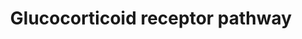 ---
annotations:
- id: PW:0000003
  parent: signaling pathway
  type: Pathway Ontology
  value: signaling pathway
- id: PW:0000782
  parent: signaling pathway
  type: Pathway Ontology
  value: glucocorticoid signaling pathway
authors:
- Riannefijten
- MaintBot
- Khanspers
- Fehrhart
- Egonw
- AlexanderPico
- Eweitz
citedin:
- link: PMC9664052
  title: Systems biology approach reveals a common molecular basis for COVID-19 and
    non-alcoholic fatty liver disease (NAFLD) (2022)
communities: []
description: The glucocorticoid receptor (GR, a.k.a. NR3C1) is a nuclear receptor
  that is activated upon binding of cortisol or glucocorticoids. It mainly regulates
  gene expression of several groups of genes in two ways. It can stimulate anti-inflammatory
  genes, or inhibit the transcription of pro-inflammatory genes.
last-edited: 2024-08-07
ndex: 4c928dee-8b66-11eb-9e72-0ac135e8bacf
organisms:
- Homo sapiens
redirect_from:
- /index.php/Pathway:WP2880
- /instance/WP2880
- /instance/WP2880_r135147
revision: r135147
schema-jsonld:
- '@context': https://schema.org/
  '@id': https://wikipathways.github.io/pathways/WP2880.html
  '@type': Dataset
  creator:
    '@type': Organization
    name: WikiPathways
  description: The glucocorticoid receptor (GR, a.k.a. NR3C1) is a nuclear receptor
    that is activated upon binding of cortisol or glucocorticoids. It mainly regulates
    gene expression of several groups of genes in two ways. It can stimulate anti-inflammatory
    genes, or inhibit the transcription of pro-inflammatory genes.
  keywords:
  - ABHD2
  - AKAP13
  - ALOX5AP
  - AMIGO2
  - ANGPTL4
  - ANKRD1
  - ARL5B
  - B3GNT5
  - BHLHE40
  - BIRC2
  - BIRC3
  - CCL2
  - CCL20
  - CDC42EP3
  - CDKN1C
  - CPEB4
  - CUL1
  - CXCR7
  - DNAJC15
  - DNER
  - EDN2
  - ENC1
  - EPB41L4B
  - ETNK2
  - FGD4
  - FGFBP1
  - GADD45B
  - GPR115
  - GPR153
  - GR ligand
  - HSP90AA1
  - IL11
  - JUN
  - KTN1
  - LRRC8A
  - Ligand
  - MFGE8
  - MGAM
  - MT1IP
  - NAV3
  - NFKB2
  - NR1I2
  - NR1I3
  - NR3C1
  - PDE4B
  - PLK2
  - PMP2
  - POU5F1
  - PPP1R14C
  - PRRG4
  - PTGES3
  - PTGS2
  - RGS2
  - RXRA
  - S100P
  - SCNN1A
  - SDPR
  - SEC14L1
  - SERPINB9
  - SERTAD2
  - SLC19A2
  - SLC26A2
  - SNAI2
  - SPINK13
  - SPRY1
  - SRGN
  - STOM
  - TGFBR3
  - THBD
  - TNFAIP3
  - TNS4
  - TSC22D3
  - ZIC2
  license: CC0
  name: Glucocorticoid receptor pathway
seo: CreativeWork
title: Glucocorticoid receptor pathway
wpid: WP2880
---